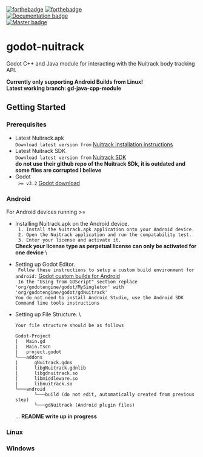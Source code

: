 [![forthebadge](https://forthebadge.com/images/badges/made-with-c-plus-plus.svg)]()
[![forthebadge](https://forthebadge.com/images/badges/made-with-java.svg)]() \
[![Documentation badge](https://img.shields.io/badge/documentation-incomplete-red.svg)](https://shields.io/) \
[![Master badge](https://img.shields.io/badge/masterbranch-behind-red.svg)](https://shields.io/)
# godot-nuitrack
Godot C++ and Java module for interacting with the Nuitrack body tracking API. 

**Currently only supporting Android Builds from Linux!** \
**Latest working branch: gd-java-cpp-module**
## Getting Started

### Prerequisites
  - Latest Nuitrack.apk \
    `Download latest version from` [Nuitrack installation instructions](http://download.3divi.com/Nuitrack/doc/Installation_page.html)
  - Latest Nuitrack SDK\
    `Download latest version from` [Nuitrack SDK](https://nuitrack.com/#api) \
     **do not use their github repo of the Nuitrack SDk, it is outdated and some files are corrupted I believe**
  - Godot \
    ` >= v3.2` [Godot download](https://godotengine.org/download)


### Android
For Android devices running >= 
- Installing Nuitrack.apk on the Android device. \
  ` 1. Install the Nuitrack.apk application onto your Android device.` \
  ` 2. Open the Nuitrack application and run the compatability test.` \
  ` 3. Enter your license and activate it.` \
      **Check your license type as perpetual license can only be activated for one device** \
- Setting up Godot Editor. \
  ` Follow these instructions to setup a custom build environment for android:` [Godot custom builds for Android](https://docs.godotengine.org/en/3.2/getting_started/workflow/export/android_custom_build.html#doc-android-custom-build) \
  ` In the "Using from GDScript" section replace 'org/godotengine/godot/MySingleton' with 'org/godotengine/godot/gdNuitrack'` \
  ` You do not need to install Android Studio, use the Android SDK Command line tools instructions `
- Setting up File Structure. \
  ```
  Your file structure should be as follows 
  
  Godot-Project
  |   Main.gd
  |   Main.tscn
  |   project.godot
  └───addons
  |      gNuitrack.gdns
  |      libgNuitrack.gdnlib
  |      libgdnuitrack.so
  |      libmiddleware.so
  |      libnuitrack.so
  └───android
         └───build (do not edit, automatically created from previous step)
         └───gdNuitrack (Android plugin files)
  ```
  
  ... **README write up in progress**
### Linux
### Windows
